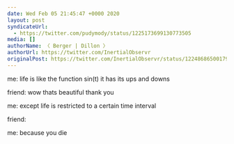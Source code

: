 ```yaml
---
date: Wed Feb 05 21:45:47 +0000 2020
layout: post
syndicateUrl:
  - https://twitter.com/pudymody/status/1225173699130773505
media: []
authorName: 〈 Berger | Dillon 〉
authorUrl: https://twitter.com/InertialObservr
originalPost: https://twitter.com/InertialObservr/status/1224868650017910784
---
```

me:  life is like the function sin(t) it has its ups and downs

friend:  wow thats beautiful thank you 

me:  except life is restricted to a certain time interval 

friend:

me:  because you die

